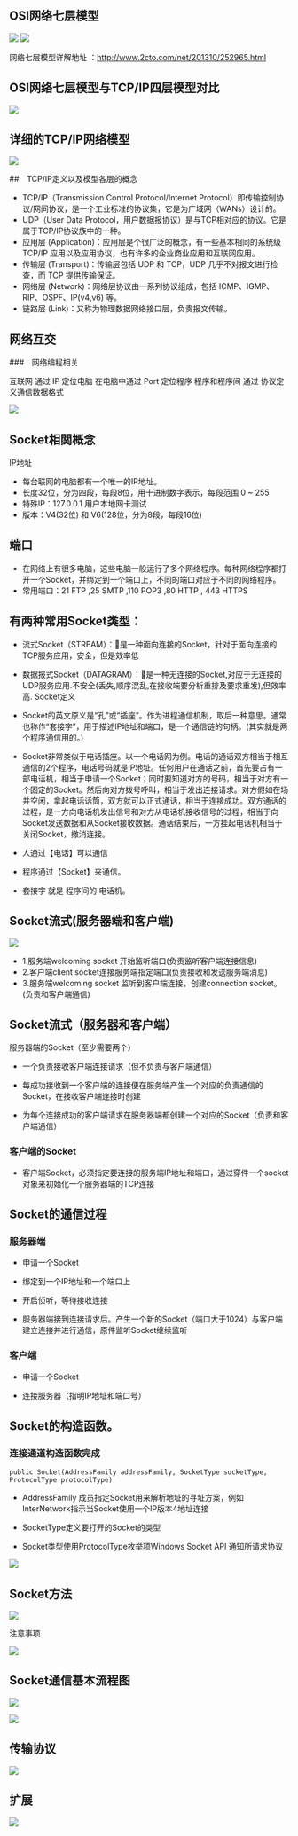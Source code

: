 ## OSI网络七层模型

![](https://nts.newbieol.com/static/k25/03_%E5%BC%95%E6%93%8E%E9%AB%98%E7%BA%A7%E8%BF%9B%E9%98%B6/Socket%E9%80%9A%E4%BF%A1/Socket/Socket/images/Image.png)
![](https://nts.newbieol.com/static/k25/03_%E5%BC%95%E6%93%8E%E9%AB%98%E7%BA%A7%E8%BF%9B%E9%98%B6/Socket%E9%80%9A%E4%BF%A1/Socket/Socket/images/Image1.png)

网络七层模型详解地址 ：http://www.2cto.com/net/201310/252965.html

## OSI网络七层模型与TCP/IP四层模型对比

![](https://nts.newbieol.com/static/k25/03_%E5%BC%95%E6%93%8E%E9%AB%98%E7%BA%A7%E8%BF%9B%E9%98%B6/Socket%E9%80%9A%E4%BF%A1/Socket/Socket/images/Image2.png)

## 详细的TCP/IP网络模型

![](https://nts.newbieol.com/static/k25/03_%E5%BC%95%E6%93%8E%E9%AB%98%E7%BA%A7%E8%BF%9B%E9%98%B6/Socket%E9%80%9A%E4%BF%A1/Socket/Socket/images/Image3.png)

##　TCP/IP定义以及模型各层的概念

* TCP/IP（Transmission Control Protocol/Internet Protocol）即传输控制协议/网间协议，是一个工业标准的协议集，它是为广域网（WANs）设计的。
* UDP（User Data Protocol，用户数据报协议）是与TCP相对应的协议。它是属于TCP/IP协议族中的一种。
* 应用层 (Application)：应用层是个很广泛的概念，有一些基本相同的系统级 TCP/IP 应用以及应用协议，也有许多的企业商业应用和互联网应用。
* 传输层 (Transport)：传输层包括 UDP 和 TCP，UDP 几乎不对报文进行检查，而 TCP 提供传输保证。
* 网络层 (Network)：网络层协议由一系列协议组成，包括 ICMP、IGMP、RIP、OSPF、IP(v4,v6) 等。
* 链路层 (Link)：又称为物理数据网络接口层，负责报文传输。

## 网络互交

###　网络编程相关

互联网 通过 IP 定位电脑
在电脑中通过 Port 定位程序
程序和程序间 通过 协议定义通信数据格式

![](https://nts.newbieol.com/static/k25/03_%E5%BC%95%E6%93%8E%E9%AB%98%E7%BA%A7%E8%BF%9B%E9%98%B6/Socket%E9%80%9A%E4%BF%A1/Socket/Socket/images/Image4.png)

## Socket相関概念

IP地址

* 每台联网的电脑都有一个唯一的IP地址。
* 长度32位，分为四段，每段8位，用十进制数字表示，每段范围 0 ~ 255
* 特殊IP：127.0.0.1 用户本地网卡测试
* 版本：V4(32位) 和 V6(128位，分为8段，每段16位)

## 端口

* 在网络上有很多电脑，这些电脑一般运行了多个网络程序。每种网络程序都打开一个Socket，并绑定到一个端口上，不同的端口对应于不同的网络程序。
* 常用端口：21 FTP ,25 SMTP ,110 POP3 ,80 HTTP , 443 HTTPS

## 有两种常用Socket类型：

* 流式Socket（STREAM）：是一种面向连接的Socket，针对于面向连接的TCP服务应用，安全，但是效率低
* 数据报式Socket（DATAGRAM）：是一种无连接的Socket,对应于无连接的UDP服务应用.不安全(丢失,顺序混乱,在接收端要分析重排及要求重发),但效率高.
Socket定义

* Socket的英文原义是“孔”或“插座”。作为进程通信机制，取后一种意思。通常也称作“套接字”，用于描述IP地址和端口，是一个通信链的句柄。(其实就是两个程序通信用的。)

* Socket非常类似于电话插座。以一个电话网为例。电话的通话双方相当于相互通信的2个程序，电话号码就是IP地址。任何用户在通话之前，首先要占有一部电话机，相当于申请一个Socket；同时要知道对方的号码，相当于对方有一个固定的Socket。然后向对方拨号呼叫，相当于发出连接请求。对方假如在场并空闲，拿起电话话筒，双方就可以正式通话，相当于连接成功。双方通话的过程，是一方向电话机发出信号和对方从电话机接收信号的过程，相当于向Socket发送数据和从Socket接收数据。通话结束后，一方挂起电话机相当于关闭Socket，撤消连接。

* 人通过【电话】可以通信

* 程序通过【Socket】来通信。
* 套接字 就是 程序间的 电话机。

## Socket流式(服务器端和客户端)

![](https://nts.newbieol.com/static/k25/03_%E5%BC%95%E6%93%8E%E9%AB%98%E7%BA%A7%E8%BF%9B%E9%98%B6/Socket%E9%80%9A%E4%BF%A1/Socket/Socket/images/Image5.png)

* 1.服务端welcoming socket 开始监听端口(负责监听客户端连接信息)
* 2.客户端client socket连接服务端指定端口(负责接收和发送服务端消息)
* 3.服务端welcoming socket 监听到客户端连接，创建connection socket。
(负责和客户端通信)

## Socket流式（服务器和客户端）

服务器端的Socket（至少需要两个）

* 一个负责接收客户端连接请求（但不负责与客户端通信）

* 每成功接收到一个客户端的连接便在服务端产生一个对应的负责通信的Socket，在接收客户端连接时创建

* 为每个连接成功的客户端请求在服务器端都创建一个对应的Socket（负责和客户端通信）

### 客户端的Socket

* 客户端Socket，必须指定要连接的服务端IP地址和端口，通过穿件一个socket对象来初始化一个服务器端的TCP连接

## Socket的通信过程

### 服务器端

* 申请一个Socket

* 绑定到一个IP地址和一个端口上

* 开启侦听，等待接收连接

* 服务器端接到连接请求后。产生一个新的Socket（端口大于1024）与客户端建立连接并进行通信，原件监听Socket继续监听

### 客户端

* 申请一个Socket

* 连接服务器（指明IP地址和端口号）

## Socket的构造函数。

### 连接通道构造函数完成

```
public Socket(AddressFamily addressFamily, SocketType socketType, ProtocolType protocolType)
```

* AddressFamily 成员指定Socket用来解析地址的寻址方案，例如 InterNetwork指示当Socket使用一个IP版本4地址连接

* SocketType定义要打开的Socket的类型

* Socket类型使用ProtocolType枚举项Windows Socket API 通知所请求协议

![](https://nts.newbieol.com/static/k25/03_%E5%BC%95%E6%93%8E%E9%AB%98%E7%BA%A7%E8%BF%9B%E9%98%B6/Socket%E9%80%9A%E4%BF%A1/Socket/Socket/images/Image6.png)

## Socket方法

![](https://nts.newbieol.com/static/k25/03_%E5%BC%95%E6%93%8E%E9%AB%98%E7%BA%A7%E8%BF%9B%E9%98%B6/Socket%E9%80%9A%E4%BF%A1/Socket/Socket/images/Image7.png)

注意事项

![](https://nts.newbieol.com/static/k25/03_%E5%BC%95%E6%93%8E%E9%AB%98%E7%BA%A7%E8%BF%9B%E9%98%B6/Socket%E9%80%9A%E4%BF%A1/Socket/Socket/images/Image8.png)

## Socket通信基本流程图

![](https://nts.newbieol.com/static/k25/03_%E5%BC%95%E6%93%8E%E9%AB%98%E7%BA%A7%E8%BF%9B%E9%98%B6/Socket%E9%80%9A%E4%BF%A1/Socket/Socket/images/Image9.png)

![](https://nts.newbieol.com/static/k25/03_%E5%BC%95%E6%93%8E%E9%AB%98%E7%BA%A7%E8%BF%9B%E9%98%B6/Socket%E9%80%9A%E4%BF%A1/Socket/Socket/images/Image10.png)

## 传输协议

![](https://nts.newbieol.com/static/k25/03_%E5%BC%95%E6%93%8E%E9%AB%98%E7%BA%A7%E8%BF%9B%E9%98%B6/Socket%E9%80%9A%E4%BF%A1/Socket/Socket/images/Image11.png)

## 扩展

![](https://nts.newbieol.com/static/k25/03_%E5%BC%95%E6%93%8E%E9%AB%98%E7%BA%A7%E8%BF%9B%E9%98%B6/Socket%E9%80%9A%E4%BF%A1/Socket/Socket/images/Image12.png)






































